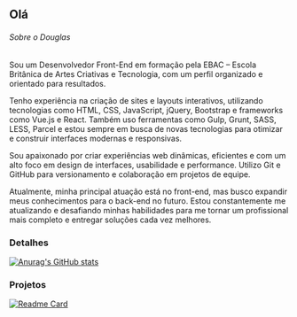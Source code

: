 ## Olá 


###### Sobre o Douglas
Sou um Desenvolvedor Front-End em formação pela EBAC – Escola Britânica de Artes Criativas e Tecnologia, com um perfil organizado e orientado para resultados.

Tenho experiência na criação de sites e layouts interativos, utilizando tecnologias como HTML, CSS, JavaScript, jQuery, Bootstrap e frameworks como Vue.js e React. Também uso ferramentas como Gulp, Grunt, SASS, LESS, Parcel e estou sempre em busca de novas tecnologias para otimizar e construir interfaces modernas e responsivas.

Sou apaixonado por criar experiências web dinâmicas, eficientes e com um alto foco em design de interfaces, usabilidade e performance. Utilizo Git e GitHub para versionamento e colaboração em projetos de equipe.

Atualmente, minha principal atuação está no front-end, mas busco expandir meus conhecimentos para o back-end no futuro. Estou constantemente me atualizando e desafiando minhas habilidades para me tornar um profissional mais completo e entregar soluções cada vez melhores.

### Detalhes

[![Anurag's GitHub stats](https://github-readme-stats.vercel.app/api?username=DouglasRibeiro84&show_icons=true&theme=dark)](https://github.com/anuraghazra/github-readme-stats)

### Projetos

[![Readme Card](https://github-readme-stats.vercel.app/api/pin/?username=DouglasRibeiro84&repo=master-calculadora.github.io&theme=dark)](https://github.com/anuraghazra/github-readme-stats)
